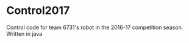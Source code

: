 # Control2017
Control code for team 6731's robot in the 2016-17 competition season. Written in java


